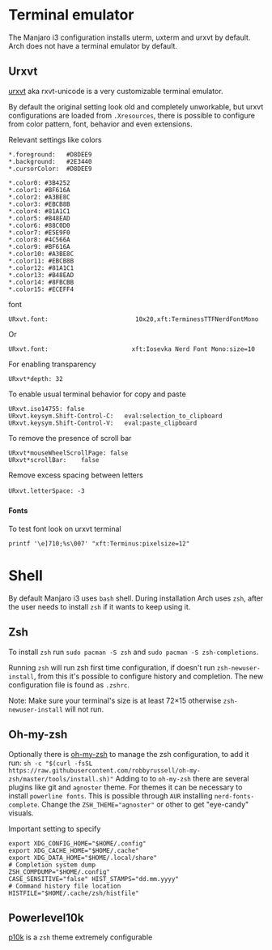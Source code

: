 # Terminal emulator

The Manjaro i3 configuration installs uterm, uxterm and urxvt by default.
Arch does not have a terminal emulator by default.

## Urxvt

[urxvt](https://wiki.archlinux.org/index.php/Rxvt-unicode) aka rxvt-unicode is a very customizable terminal emulator.

By default the original setting look old and completely unworkable, but urxvt configurations are loaded from `.Xresources`, there is possible to configure from color pattern, font, behavior and even extensions.

Relevant settings like colors
```
*.foreground:   #D8DEE9
*.background:   #2E3440
*.cursorColor:  #D8DEE9

*.color0: #3B4252
*.color1: #BF616A
*.color2: #A3BE8C
*.color3: #EBCB8B
*.color4: #81A1C1
*.color5: #B48EAD
*.color6: #88C0D0
*.color7: #E5E9F0
*.color8: #4C566A
*.color9: #BF616A
*.color10: #A3BE8C
*.color11: #EBCB8B
*.color12: #81A1C1
*.color13: #B48EAD
*.color14: #8FBCBB
*.color15: #ECEFF4

```

font
```
URxvt.font:                        10x20,xft:TerminessTTFNerdFontMono
```
Or
```
URxvt.font:                       xft:Iosevka Nerd Font Mono:size=10
```

For enabling transparency
```
URxvt*depth: 32
```

To enable usual terminal behavior for copy and paste
```
URxvt.iso14755:	false
URxvt.keysym.Shift-Control-C:	eval:selection_to_clipboard
URxvt.keysym.Shift-Control-V:	eval:paste_clipboard
```

To remove the presence of scroll bar
```
URxvt*mouseWheelScrollPage:	false
URxvt*scrollBar:	false
```

Remove excess spacing between letters
```
URxvt.letterSpace:	-3
```

#### Fonts
To test font look on urxvt terminal
```
printf '\e]710;%s\007' "xft:Terminus:pixelsize=12"
```

# Shell

By default Manjaro i3 uses `bash` shell.
During installation Arch uses `zsh`, after the user needs to install `zsh` if it wants to keep using it.


## Zsh
To install `zsh` run `sudo pacman -S zsh` and `sudo pacman -S zsh-completions`.

Running `zsh` will run zsh first time configuration, if doesn't run `zsh-newuser-install`, from this it's possible to configure history and completion. The new configuration file is found as `.zshrc`.

Note: Make sure your terminal's size is at least 72×15 otherwise `zsh-newuser-install` will not run.


## Oh-my-zsh

Optionally there is [oh-my-zsh](https://github.com/robbyrussell/oh-my-zsh) to manage the zsh configuration, to add it run:
`sh -c "$(curl -fsSL https://raw.githubusercontent.com/robbyrussell/oh-my-zsh/master/tools/install.sh)"`
Adding to to `oh-my-zsh` there are several plugins like git and `agnoster` theme. For themes it can be necessary to install `powerline fonts`. This is possible through `AUR` installing `nerd-fonts-complete`. Change the `ZSH_THEME="agnoster"` or other to get "eye-candy" visuals.

Important setting to specify
```
export XDG_CONFIG_HOME="$HOME/.config"
export XDG_CACHE_HOME="$HOME/.cache"
export XDG_DATA_HOME="$HOME/.local/share"
# Completion system dump
ZSH_COMPDUMP="$HOME/.config"
CASE_SENSITIVE="false" HIST_STAMPS="dd.mm.yyyy"
# Command history file location
HISTFILE="$HOME/.cache/zsh/histfile"
```

## Powerlevel10k

[p10k](https://github.com/romkatv/powerlevel10k) is a `zsh` theme extremely configurable